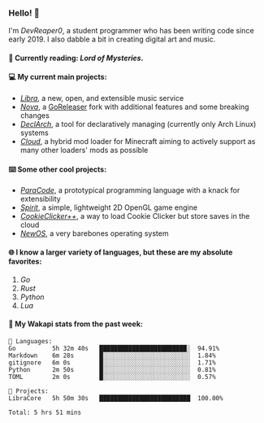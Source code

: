 ### Hello! 👋

I'm _DevReaper0_, a student programmer who has been writing code since early 2019. I also dabble a bit in creating digital art and music.

#### 📖 Currently reading: *Lord of Mysteries*.

#### 💻 My current main projects:

-   _[Libra](https://github.com/LibraMusic)_, a new, open, and extensible music service
-   _[Nova](https://github.com/LibraMusic/Nova)_, a [GoReleaser](https://github.com/goreleaser/goreleaser) fork with additional features and some breaking changes
-   _[DeclArch](https://github.com/DevReaper0/declarch)_, a tool for declaratively managing (currently only Arch Linux) systems
-   _[Cloud](https://github.com/CloudLoaderMC/CloudLoader)_, a hybrid mod loader for Minecraft aiming to actively support as many other loaders' mods as possible

#### ⌨️ Some other cool projects:

-   _[ParaCode](https://github.com/ParaCodeLang/ParaCode)_, a prototypical programming language with a knack for extensibility
-   _[Spirit](https://gitlab.com/DevReaper0/SpiritEngine)_, a simple, lightweight 2D OpenGL game engine
-   _[CookieClicker++](https://github.com/DevReaper0/CookieClickerPlusPlus)_, a way to load Cookie Clicker but store saves in the cloud
-   _[NewOS](https://github.com/DevReaper0/NewOS)_, a very barebones operating system

#### 🌐 I know a larger variety of languages, but these are my absolute favorites:

1. _Go_
2. _Rust_
3. _Python_
4. _Lua_

#### 📡 My Wakapi stats from the past week:

```text
💾 Languages:
Go          5h 32m 40s   ████████████████████████░  94.91%
Markdown    6m 28s       █░░░░░░░░░░░░░░░░░░░░░░░░  1.84%
gitignore   6m 0s        █░░░░░░░░░░░░░░░░░░░░░░░░  1.71%
Python      2m 50s       █░░░░░░░░░░░░░░░░░░░░░░░░  0.81%
TOML        2m 0s        █░░░░░░░░░░░░░░░░░░░░░░░░  0.57%

💼 Projects:
LibraCore   5h 50m 30s   █████████████████████████  100.00%

Total: 5 hrs 51 mins
```
